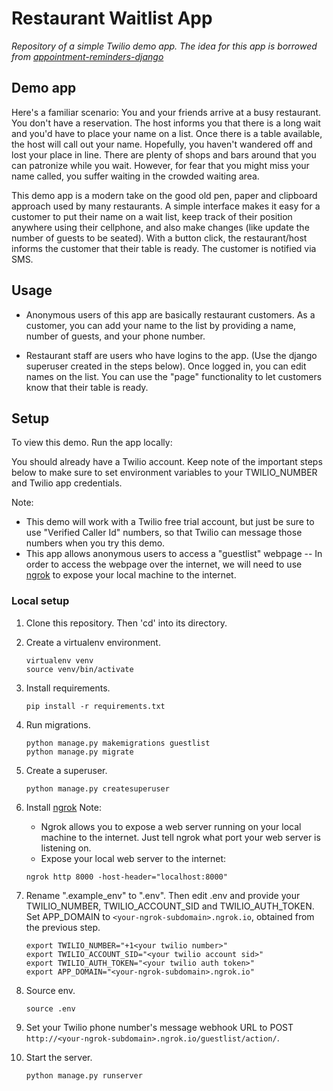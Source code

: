 # Restaurant Waitlist App
_Repository of a simple Twilio demo app. The idea for this app is borrowed from [appointment-reminders-django](https://github.com/TwilioDevEd/appointment-reminders-django)_


## Demo app
Here's a familiar scenario: You and your friends arrive at a busy restaurant. You don't have a reservation. The host informs you that there is a long wait and you'd have to place your name on a list. 
Once there is a table available, the host will call out your name. Hopefully, you haven't wandered off and lost your place in line.
There are plenty of shops and bars around that you can patronize while you wait. However, for fear that you might miss your name called, you suffer waiting in the crowded waiting area.

This demo app is a modern take on the good old pen, paper and clipboard approach used by many restaurants. A simple interface makes it easy for a customer to put their name on a wait list, keep track of their position anywhere using their cellphone, and also make changes (like update the number of guests to be seated). 
With a button click, the restaurant/host informs the customer that their table is ready. The customer is notified via SMS.

## Usage
- Anonymous users of this app are basically restaurant customers. As a customer, you can add your name to the list by providing a name, number of guests, and your phone number.

- Restaurant staff are users who have logins to the app. (Use the django superuser created in the steps below). Once logged in, you can edit names on the list. You can use the "page" functionality to let customers know that their table is ready. 

## Setup
To view this demo. Run the app locally:

You should already have a Twilio account. Keep note of the important steps below to make sure to set environment variables to your TWILIO_NUMBER and Twilio app credentials. 

Note:
- This demo will work with a Twilio free trial account, but just be sure to use "Verified Caller Id" numbers, so that Twilio can message those numbers when you try this demo.
- This app allows anonymous users to access a "guestlist" webpage -- In order to access the webpage over the internet, we will need to use [ngrok](https://ngrok.com/) to expose your local machine to the internet.

### Local setup

1. Clone this repository. Then 'cd' into its directory.

1. Create a virtualenv environment.

    ```
    virtualenv venv
    source venv/bin/activate
    ```

1. Install requirements.

    ```
    pip install -r requirements.txt
    ```
1. Run migrations.

    ```
    python manage.py makemigrations guestlist
    python manage.py migrate
    ```

1. Create a superuser.

    ```
    python manage.py createsuperuser
    ```

1. Install [ngrok](https://ngrok.com/)
    Note:
    - Ngrok allows you to expose a web server running on your local machine to the internet. Just tell ngrok what port your web server is listening on.
    - Expose your local web server to the internet:
    ```
    ngrok http 8000 -host-header="localhost:8000"
    ```

1. Rename ".example_env" to ".env". Then edit .env and provide your TWILIO_NUMBER, TWILIO_ACCOUNT_SID and TWILIO_AUTH_TOKEN. Set APP_DOMAIN to ```<your-ngrok-subdomain>.ngrok.io```, obtained from the previous step.

    ```
    export TWILIO_NUMBER="+1<your twilio number>"
    export TWILIO_ACCOUNT_SID="<your twilio account sid>"
    export TWILIO_AUTH_TOKEN="<your twilio auth token>"
    export APP_DOMAIN="<your-ngrok-subdomain>.ngrok.io"    
    ```

1. Source env.

    ```
    source .env
    ```

1. Set your Twilio phone number's message webhook URL to POST  ```http://<your-ngrok-subdomain>.ngrok.io/guestlist/action/```.

1. Start the server.

    ```
    python manage.py runserver
    ```